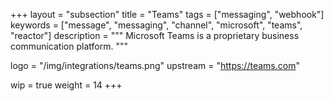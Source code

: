 +++
layout = "subsection"
title = "Teams"
tags = ["messaging", "webhook"]
keywords = ["message", "messaging", "channel", "microsoft", "teams", "reactor"]
description = """
Microsoft Teams is a proprietary business communication platform.
"""

logo = "/img/integrations/teams.png"
upstream = "https://teams.com"

wip = true
weight = 14
+++

